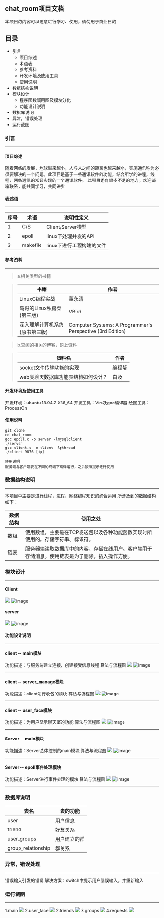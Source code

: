 ## chat_room项目文档
本项目的内容可以随意进行学习、使用，请勿用于商业目的
## 目录
* 引言
	* 项目综述
	* 术语表
	* 参考资料
	* 开发环境及使用工具
	* 使用说明
* 数据结构说明
* 模块设计
	* 程序函数调用图及模块分化
	* 功能设计说明
* 数据库说明
* 异常，错误处理
* 运行截图
### 引言
*********************
#### 项目综述
随着网络的发展，地球越来越小，人与人之间的距离也越来越小，实施通讯称为必须要解决的一个问题。此项目是基于一些通讯软件的功能，结合所学的进程，线程，网络通信的知识实现的一个通讯软件。
此项目还有很多不足的地方，欢迎邮箱联系，能共同学习，共同进步

#### 表述语
___________________
| 序号 | 术语 | 说明性定义 |
| ---- | ---- | ---- |
| 1 | C/S | Client/Server模型 |
| 2 | epoll | linux下处理并发的API |
| 3 | makefile | linux下进行工程构建的文件 |
#### 参考资料
************************
>a.相关类型的书籍

>| 书籍 | 作者 |
>| ---- | ---- |
>| LinuxC编程实战 | 董永清 |
>| 鸟哥的Linux私房菜(第三版) | VBird |
>| 深入理解计算机系统(原书第三版) | Computer Systems: A Programmer's Perspective (3rd Edition) |

>b.查阅的相关的博客，网上资料

>| 资料名 | 作者 |
>| ---- | ---- |
>| socket文件传输功能的实现 | 编程帮 |
>| web类聊天数据库功能表结构如何设计？ | 白及 |

#### 开发环境及使用工具
开发环境：ubuntu 18.04.2 X86_64
开发工具：Vim及gcc编译器
绘图工具：ProcessOn
#### 使用说明
```
git clone 
cd chat_room
gcc epoll.c -o server -lmysqlclient
./server
gcc client.c -o client -lpthread
./client 9876 [ip]
```
```
使用说明
服务端与客户端要在不同的终端下编译运行，之后按照提示进行使用
```
### 数据结构说明
**********************
本项目中主要是进行线程，进程，网络编程知识的综合运用
所涉及到的数据结构如下：

|数据结构|使用之处|
|----|----|
|数组|使用数组，主要是在TCP发送包以及各种功能函数实现时所使用的。存储字符串、标识符。
|链表|服务器端读取数据库中的内容，存储在线用户。客户端用于存储消息。使用链表是为了删除，插入操作方便。

### 模块设计
**********************
#### Client
![](/home/huloves/下载/未命名文件.png) 
![image](https://github.com/XiyouLinuxGroup-2019-Summer/TeamC/blob/master/Code/huqingwei/chat_room/images/client.png)
#### server
![](/home/huloves/下载/server.png) 
![image](https://github.com/XiyouLinuxGroup-2019-Summer/TeamC/blob/master/Code/huqingwei/chat_room/images/server.png)
#### 功能设计说明
****************************
#### client -- main模块
功能描述：与服务端建立连接，创建接受信息线程
算法与流程图
![](/home/huloves/下载/client_main.png)
![image](https://github.com/XiyouLinuxGroup-2019-Summer/TeamC/blob/master/Code/huqingwei/chat_room/images/client_main.png)
*********************************************** 
#### client -- server_manage模块
功能描述：client进行收包的模块
算法与流程图
![](/home/huloves/下载/client_recv.png) 
![image](https://github.com/XiyouLinuxGroup-2019-Summer/TeamC/blob/master/Code/huqingwei/chat_room/images/client_recv.png)
***********************************************
#### client -- user_face模块
功能描述：为用户显示聊天室的功能
算法与流程图
![](/home/huloves/下载/client_user_face.png) 
![image](https://github.com/XiyouLinuxGroup-2019-Summer/TeamC/blob/master/Code/huqingwei/chat_room/images/client_user_face.png)
***********************************************
#### Server -- main模块
功能描述：Server总体控制的main模块
算法与流程图
![](/home/huloves/下载/server_main.png) 
![image](https://github.com/XiyouLinuxGroup-2019-Summer/TeamC/blob/master/Code/huqingwei/chat_room/images/server_main.png)
***********************************************
#### Server -- epoll事件处理模块
功能描述：Server进行事件处理的模块
算法与流程图
![](/home/huloves/下载/server_chuli.png) 
![image](https://github.com/XiyouLinuxGroup-2019-Summer/TeamC/blob/master/Code/huqingwei/chat_room/images/server_chuli.png)
***********************************************
### 数据库说明
| 表名 | 表的功能 |
| ---- | ---- |
| user | 用户信息 |
| friend | 好友关系 |
| user_groups | 用户建立的群 |
| group_relationship | 群关系 |

### 异常，错误处理
*************************************
错误输入引发的错误
解决方案：switch中提示用户错误输入，并重新输入
### 运行截图
*************************************
1.main
![](imgs/20190901-102006.png)
2.user_face
![](imgs/20190901-102052.png)
2.friends
![](imgs/20190901-102136.png)
3.groups
![](imgs/20190901-102221.png)
4.requests
![](imgs/20190901-102508.png)
